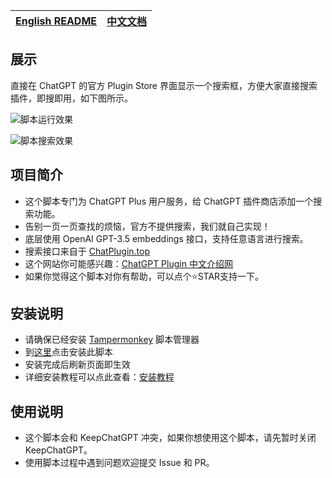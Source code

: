 | [English README](https://github.com/banbri/ChatGPT-Plugins-Searchable/blob/main/readme.md) | [中文文档](https://github.com/banbri/ChatGPT-Plugins-Searchable/blob/main/README_ZH-CN.md) |
| --- | --- |

## 展示

直接在 ChatGPT 的官方 Plugin Store 界面显示一个搜索框，方便大家直接搜索插件，即搜即用，如下图所示。

![脚本运行效果](https://wxdev.qabot.cn/plugin/img/install.01.png)

![脚本搜索效果](https://wxdev.qabot.cn/plugin/img/install.02.png)

## 项目简介

- 这个脚本专门为 ChatGPT Plus 用户服务，给 ChatGPT 插件商店添加一个搜索功能。
- 告别一页一页查找的烦恼，官方不提供搜索，我们就自己实现！
- 底层使用 OpenAI GPT-3.5 embeddings 接口，支持任意语言进行搜索。
- 搜索接口来自于 [ChatPlugin.top](https://ChatPlugin.top/?plugin)
- 这个网站你可能感兴趣：[ChatGPT Plugin 中文介绍网](https://chatgpt-plugins.banbri.cn/)
- 如果你觉得这个脚本对你有帮助，可以点个⭐️STAR支持一下。

## 安装说明

- 请确保已经安装 [Tampermonkey](https://chrome.google.com/webstore/detail/tampermonkey/dhdgffkkebhmkfjojejmpbldmpobfkfo) 脚本管理器
- 到[这里](https://greasyfork.org/zh-CN/scripts/466901)点击安装此脚本
- 安装完成后刷新页面即生效
- 详细安装教程可以点此查看：[安装教程](https://github.com/banbri/ChatGPT-Plugins-Searchable/blob/main/%E4%B8%AD%E6%96%87%E5%AE%89%E8%A3%85%E5%90%91%E5%AF%BC.md)

## 使用说明

- 这个脚本会和 KeepChatGPT 冲突，如果你想使用这个脚本，请先暂时关闭 KeepChatGPT。
- 使用脚本过程中遇到问题欢迎提交 Issue 和 PR。
